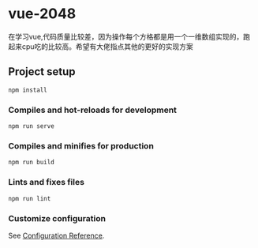 # vue-2048
在学习vue,代码质量比较差，因为操作每个方格都是用一个一维数组实现的，跑起来cpu吃的比较高。希望有大佬指点其他的更好的实现方案
## Project setup
```
npm install
```

### Compiles and hot-reloads for development
```
npm run serve
```

### Compiles and minifies for production
```
npm run build
```

### Lints and fixes files
```
npm run lint
```

### Customize configuration
See [Configuration Reference](https://cli.vuejs.org/config/).



